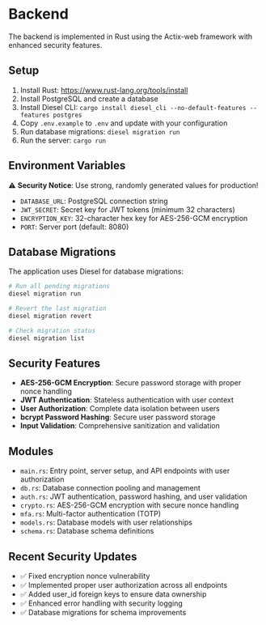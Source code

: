 # Backend

The backend is implemented in Rust using the Actix-web framework with enhanced security features.

## Setup

1. Install Rust: https://www.rust-lang.org/tools/install
2. Install PostgreSQL and create a database
3. Install Diesel CLI: `cargo install diesel_cli --no-default-features --features postgres`
4. Copy `.env.example` to `.env` and update with your configuration
5. Run database migrations: `diesel migration run`
6. Run the server: `cargo run`

## Environment Variables

⚠️ **Security Notice**: Use strong, randomly generated values for production!

- `DATABASE_URL`: PostgreSQL connection string
- `JWT_SECRET`: Secret key for JWT tokens (minimum 32 characters)
- `ENCRYPTION_KEY`: 32-character hex key for AES-256-GCM encryption
- `PORT`: Server port (default: 8080)

## Database Migrations

The application uses Diesel for database migrations:

```bash
# Run all pending migrations
diesel migration run

# Revert the last migration
diesel migration revert

# Check migration status
diesel migration list
```

## Security Features

- **AES-256-GCM Encryption**: Secure password storage with proper nonce handling
- **JWT Authentication**: Stateless authentication with user context
- **User Authorization**: Complete data isolation between users
- **bcrypt Password Hashing**: Secure user password storage
- **Input Validation**: Comprehensive sanitization and validation

## Modules

- `main.rs`: Entry point, server setup, and API endpoints with user authorization
- `db.rs`: Database connection pooling and management
- `auth.rs`: JWT authentication, password hashing, and user validation
- `crypto.rs`: AES-256-GCM encryption with secure nonce handling
- `mfa.rs`: Multi-factor authentication (TOTP)
- `models.rs`: Database models with user relationships
- `schema.rs`: Database schema definitions

## Recent Security Updates

- ✅ Fixed encryption nonce vulnerability
- ✅ Implemented proper user authorization across all endpoints
- ✅ Added user_id foreign keys to ensure data ownership
- ✅ Enhanced error handling with security logging
- ✅ Database migrations for schema improvements